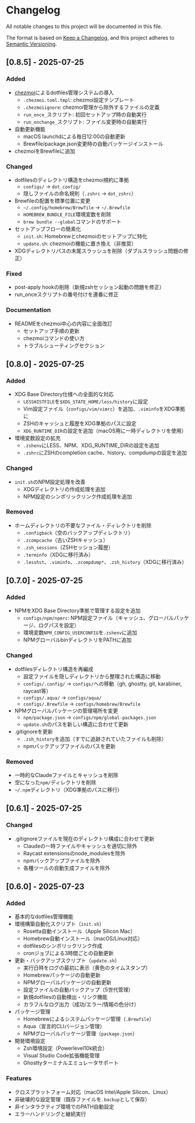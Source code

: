 # Changelog

All notable changes to this project will be documented in this file.

The format is based on [Keep a Changelog](https://keepachangelog.com/en/1.0.0/),
and this project adheres to [Semantic Versioning](https://semver.org/spec/v2.0.0.html).

## [0.8.5] - 2025-07-25

### Added
- [chezmoi](https://www.chezmoi.io/)によるdotfiles管理システムの導入
  - `.chezmoi.toml.tmpl`: chezmoi設定テンプレート
  - `.chezmoiignore`: chezmoi管理から除外するファイルの定義
  - `run_once_`スクリプト: 初回セットアップ時の自動実行
  - `run_onchange_`スクリプト: ファイル変更時の自動実行
- 自動更新機能
  - macOS launchdによる毎日12:00の自動更新
  - Brewfile/package.json変更時の自動パッケージインストール
- chezmoiをBrewfileに追加

### Changed
- dotfilesのディレクトリ構造をchezmoi規約に準拠
  - `configs/` → `dot_config/`
  - 隠しファイルの命名規則（`.zshrc` → `dot_zshrc`）
- Brewfileの配置を標準位置に変更
  - `~/.config/homebrew/Brewfile` → `~/.Brewfile`
  - `HOMEBREW_BUNDLE_FILE`環境変数を削除
  - `brew bundle --global`コマンドのサポート
- セットアップフローの簡素化
  - `init.sh`: Homebrewとchezmoiのセットアップに特化
  - `update.sh`: chezmoiの機能に置き換え（非推奨）
- XDGディレクトリパスの末尾スラッシュを削除（ダブルスラッシュ問題の修正）

### Fixed
- post-apply hookの削除（新規zshセッション起動の問題を修正）
- run_onceスクリプトの番号付けを連番に修正

### Documentation
- READMEをchezmoi中心の内容に全面改訂
  - セットアップ手順の更新
  - chezmoiコマンドの使い方
  - トラブルシューティングセクション

## [0.8.0] - 2025-07-25

### Added
- XDG Base Directory仕様への全面的な対応
  - `LESSHISTFILE`を`$XDG_STATE_HOME/less/history`に設定
  - Vim設定ファイル（`configs/vim/vimrc`）を追加、`.viminfo`をXDG準拠に
  - ZSHのキャッシュと履歴をXDG準拠のパスに設定
  - `XDG_RUNTIME_DIR`の設定を追加（macOS用に一時ディレクトリを使用）
- 環境変数設定の拡充
  - `.zshenv`にLESS、NPM、XDG_RUNTIME_DIRの設定を追加
  - `.zshrc`にZSHのcompletion cache、history、compdumpの設定を追加

### Changed
- `init.sh`のNPM設定処理を改善
  - XDGディレクトリの作成処理を追加
  - NPM設定のシンボリックリンク作成処理を追加

### Removed
- ホームディレクトリの不要なファイル・ディレクトリを削除
  - `.configback`（空のバックアップディレクトリ）
  - `.zcompcache`（古いZSHキャッシュ）
  - `.zsh_sessions`（ZSHセッション履歴）
  - `.terminfo`（XDGに移行済み）
  - `.lesshst`、`.viminfo`、`.zcompdump*`、`.zsh_history`（XDGに移行済み）

## [0.7.0] - 2025-07-25

### Added
- NPMをXDG Base Directory準拠で管理する設定を追加
  - `configs/npm/npmrc`: NPM設定ファイル（キャッシュ、グローバルパッケージ、ログパスを設定）
  - 環境変数`NPM_CONFIG_USERCONFIG`を`.zshenv`に追加
  - NPMグローバルbinディレクトリをPATHに追加

### Changed
- dotfilesディレクトリ構造を再編成
  - 設定ファイルを隠しディレクトリから整理された構造に移動
  - `configs/.config/` → `configs/`への移動（gh, ghostty, git, karabiner, raycast等）
  - `configs/.aqua/` → `configs/aqua/`
  - `configs/.Brewfile` → `configs/homebrew/Brewfile`
- NPMグローバルパッケージの管理場所を変更
  - `npm/package.json` → `configs/npm/global-packages.json`
  - `update.sh`のパスを新しい構造に合わせて更新
- .gitignoreを更新
  - `.zsh_history`を追加（すでに追跡されていたファイルも削除）
  - npmバックアップファイルのパスを更新

### Removed
- 一時的なClaudeファイルとキャッシュを削除
- 空になった`npm/`ディレクトリを削除
- `~/.npm`ディレクトリ（XDG準拠のパスに移行）

## [0.6.1] - 2025-07-25

### Changed
- .gitignoreファイルを現在のディレクトリ構成に合わせて更新
  - Claudeの一時ファイルやキャッシュを適切に除外
  - Raycast extensionsのnode_modulesを除外
  - npmバックアップファイルを除外
  - 各種ツールの自動生成ファイルを除外

## [0.6.0] - 2025-07-23

### Added
- 基本的なdotfiles管理機能
- 環境構築自動化スクリプト（`init.sh`）
  - Rosetta自動インストール（Apple Silicon Mac）
  - Homebrew自動インストール（macOS/Linux対応）
  - dotfilesのシンボリックリンク作成
  - cronジョブによる3時間ごとの自動更新
- 更新・バックアップスクリプト（`update.sh`）
  - 実行日時をログの最初に表示（黄色のタイムスタンプ）
  - Homebrewパッケージの自動更新
  - NPMグローバルパッケージの自動更新
  - 設定ファイルの自動バックアップ（5世代管理）
  - 新規dotfilesの自動検出・リンク機能
  - カラフルなログ出力（成功/エラー/情報の色分け）
- パッケージ管理
  - Homebrewによるシステムパッケージ管理（`.Brewfile`）
  - Aqua（宣言的CLIバージョン管理）
  - NPMグローバルパッケージ管理（`package.json`）
- 開発環境設定
  - Zsh環境設定（Powerlevel10k統合）
  - Visual Studio Code拡張機能管理
  - Ghosttyターミナルエミュレータサポート

### Features
- クロスプラットフォーム対応（macOS Intel/Apple Silicon、Linux）
- 非破壊的な設定管理（既存ファイルを`.backup`として保存）
- 非インタラクティブ環境でのPATH自動設定
- エラーハンドリングと継続実行